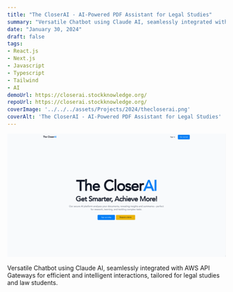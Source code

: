 ```yaml
---
title: "The CloserAI - AI-Powered PDF Assistant for Legal Studies"
summary: "Versatile Chatbot using Claude AI, seamlessly integrated with AWS API Gateways for efficient and intelligent interactions, tailored for legal studies and law students."
date: "January 30, 2024"
draft: false
tags:
- React.js
- Next.js
- Javascript
- Typescript
- Tailwind
- AI
demoUrl: https://closerai.stockknowledge.org/
repoUrl: https://closerai.stockknowledge.org/
coverImage: '../../../assets/Projects/2024/thecloserai.png'
coverAlt: 'The CloserAI - AI-Powered PDF Assistant for Legal Studies'
---
```


![coverImage](../../../assets/Projects/2024/thecloserai.png)

Versatile Chatbot using Claude AI, seamlessly integrated with AWS API Gateways for efficient and intelligent interactions, tailored for legal studies and law students.
